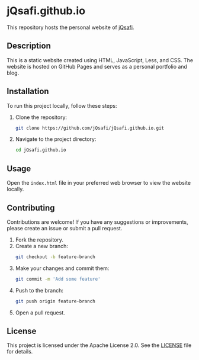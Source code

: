 # jQsafi.github.io

This repository hosts the personal website of [jQsafi](https://github.com/jQsafi).

## Description

This is a static website created using HTML, JavaScript, Less, and CSS. The website is hosted on GitHub Pages and serves as a personal portfolio and blog.

## Installation

To run this project locally, follow these steps:

1. Clone the repository:
   ```bash
   git clone https://github.com/jQsafi/jQsafi.github.io.git
   ```

2. Navigate to the project directory:
   ```bash
   cd jQsafi.github.io
   ```

## Usage

Open the `index.html` file in your preferred web browser to view the website locally.

## Contributing

Contributions are welcome! If you have any suggestions or improvements, please create an issue or submit a pull request.

1. Fork the repository.
2. Create a new branch:
   ```bash
   git checkout -b feature-branch
   ```
3. Make your changes and commit them:
   ```bash
   git commit -m 'Add some feature'
   ```
4. Push to the branch:
   ```bash
   git push origin feature-branch
   ```
5. Open a pull request.

## License

This project is licensed under the Apache License 2.0. See the [LICENSE](LICENSE) file for details.